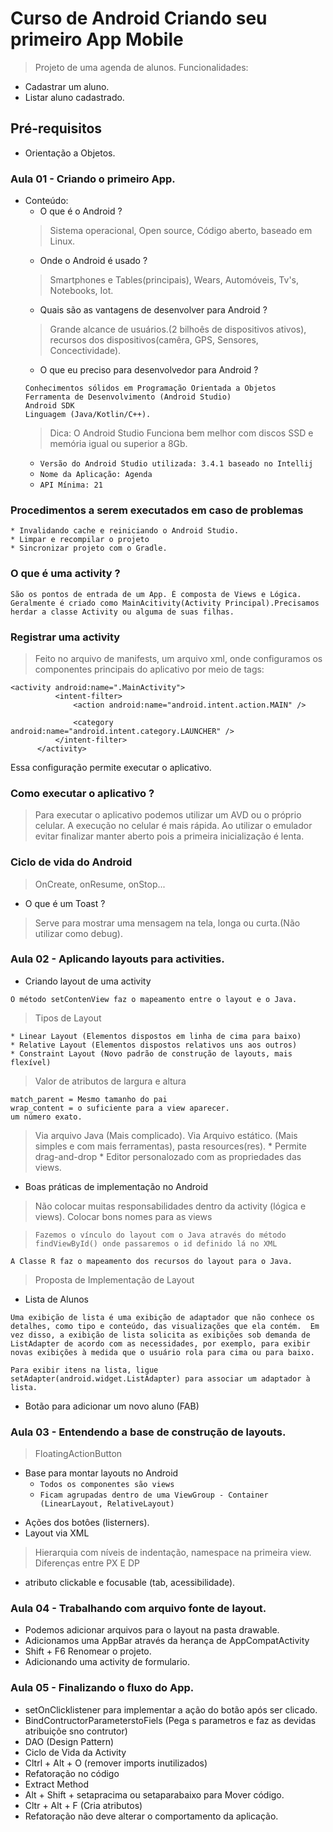 # Curso de Android Criando seu primeiro App Mobile
> Projeto de uma agenda de alunos.
> Funcionalidades: 
  * Cadastrar um aluno.
  * Listar aluno cadastrado.

## Pré-requisitos
* Orientação a Objetos.

### Aula 01 - Criando o primeiro App.
* Conteúdo:
  * O que é o Android ?
  > Sistema operacional, Open source, Código aberto, baseado em Linux.
  * Onde o Android é usado ?
  > Smartphones e Tables(principais), Wears, Automóveis, Tv's, Notebooks, Iot.
  * Quais são as vantagens de desenvolver para Android ?
  > Grande alcance de usuários.(2 bilhoês de dispositivos ativos), recursos dos dispositivos(camêra, GPS, Sensores, Concectividade). 
  * O que eu preciso para desenvolvedor para Android ?
  ```
  Conhecimentos sólidos em Programação Orientada a Objetos
  Ferramenta de Desenvolvimento (Android Studio)
  Android SDK
  Linguagem (Java/Kotlin/C++).
  ```
  > Dica: O Android Studio Funciona bem melhor com discos SSD e memória igual ou superior a 8Gb.
  * `Versão do Android Studio utilizada: 3.4.1 baseado no Intellij`
  * `Nome da Aplicação: Agenda`
  * `API Mínima: 21`
  
### Procedimentos a serem executados em caso de problemas
  ```
  * Invalidando cache e reiniciando o Android Studio.
  * Limpar e recompilar o projeto
  * Sincronizar projeto com o Gradle.
  ```
  
### O que é uma activity ?
  ```
  São os pontos de entrada de um App. É composta de Views e Lógica. Geralmente é criado como MainAcitivity(Activity Principal).Precisamos herdar a classe Activity ou alguma de suas filhas.
  ```
  
### Registrar uma activity
  > Feito no arquivo de manifests, um arquivo xml, onde configuramos os componentes principais do aplicativo por meio de tags:
  ```
  <activity android:name=".MainActivity">
            <intent-filter>
                <action android:name="android.intent.action.MAIN" />

                <category android:name="android.intent.category.LAUNCHER" />
            </intent-filter>
        </activity>
  ```
  Essa configuração permite executar o aplicativo.
  
### Como executar o aplicativo ?
  > Para executar o aplicativo podemos utilizar um AVD ou o próprio celular. A execução no celular é mais rápida. Ao utilizar o emulador evitar finalizar manter aberto pois a primeira inicialização é lenta.
  
### Ciclo de vida do Android
  > OnCreate, onResume, onStop...
  
  * O que é um Toast ?
 > Serve para mostrar uma mensagem na tela, longa ou curta.(Não utilizar como debug).
  
### Aula 02 - Aplicando layouts para activities.
  * Criando layout de uma activity
  ```
  O método setContenView faz o mapeamento entre o layout e o Java.
  ```
  > Tipos de Layout
  ```
  * Linear Layout (Elementos dispostos em linha de cima para baixo)
  * Relative Layout (Elementos dispostos relativos uns aos outros)
  * Constraint Layout (Novo padrão de construção de layouts, mais flexível)
  ```
  > Valor de atributos de largura e altura
  ```
  match_parent = Mesmo tamanho do pai
  wrap_content = o suficiente para a view aparecer.
  um número exato.
  ```
  > Via arquivo Java (Mais complicado).
  > Via Arquivo estático. (Mais simples e com mais ferramentas), pasta resources(res).
    * Permite drag-and-drop
    * Editor personalozado com as propriedades das views.
  
  * Boas práticas de implementação no Android
  > Não colocar muitas responsabilidades dentro da activity (lógica e views).
  > Colocar bons nomes para as views
 
  > `Fazemos o vínculo do layout com o Java através do método findViewById() onde passaremos o id definido lá no XML`
  ```
  A Classe R faz o mapeamento dos recursos do layout para o Java. 
  ```
  
  > Proposta de Implementação de Layout
  * Lista de Alunos
```
Uma exibição de lista é uma exibição de adaptador que não conhece os detalhes, como tipo e conteúdo, das visualizações que ela contém.  Em vez disso, a exibição de lista solicita as exibições sob demanda de ListAdapter de acordo com as necessidades, por exemplo, para exibir novas exibições à medida que o usuário rola para cima ou para baixo.

Para exibir itens na lista, ligue setAdapter(android.widget.ListAdapter) para associar um adaptador à lista.
```
  * Botão para adicionar um novo aluno (FAB)

### Aula 03 - Entendendo a base de construção de layouts.
  > FloatingActionButton
  - Base para montar layouts no Android 
    - `Todos os componentes são views`
    - ``Ficam agrupadas dentro de uma ViewGroup - Container (LinearLayout, RelativeLayout)``
  * Ações dos botôes (listerners).
  * Layout via XML
  > Hierarquia com níveis de indentação, namespace na primeira view.
  > Diferenças entre PX E DP
  * atributo clickable e focusable (tab, acessibilidade).
  
### Aula 04 - Trabalhando com arquivo fonte de layout.
- Podemos adicionar arquivos para o layout na pasta drawable.
- Adicionamos uma AppBar através da herança de AppCompatActivity 
- Shift + F6 Renomear o projeto.
- Adicionando uma activity de formulario.

### Aula 05 - Finalizando o fluxo do App.
- setOnClicklistener para implementar a ação do botão após ser clicado.
- BindContructorParameterstoFiels (Pega s parametros e faz as devidas atribuiçõe sno contrutor)
- DAO (Design Pattern)
- Ciclo de Vida da Activity
- Cltrl + Alt + O (remover imports inutilizados)
- Refatoração no código
- Extract Method
- Alt + Shift + setapracima ou setaparabaixo para Mover código.
- Cltr + Alt + F (Cria atributos)
- Refatoração não deve alterar o comportamento da aplicação.





